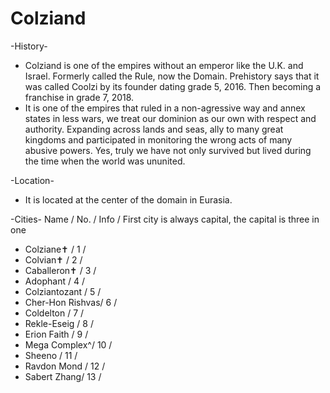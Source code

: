 # Colziand #

-History-
* Colziand is one of the empires without an emperor like the U.K. and Israel. Formerly called the Rule, now the Domain. Prehistory says that it was called Coolzi by its founder dating grade 5, 2016. Then becoming a franchise in grade 7, 2018.
* It is one of the empires that ruled in a non-agressive way and annex states in less wars, we treat our dominion as our own with respect and authority. Expanding across lands and seas, ally to many great kingdoms and participated in monitoring the wrong acts of many abusive powers. Yes, truly we have not only survived but lived during the time when the world was ununited.

-Location-
* It is located at the center of the domain in Eurasia.

-Cities-
Name  /   No.    /   Info    /   First city is always capital, the capital is three in one
* Colziane✝   /   1   /   
* Colvian✝   /   2   /   
* Caballeron✝  / 3   /     
* Adophant  /   4   / 
* Colziantozant /  5  / 
* Cher-Hon Rishvas/ 6 / 
* Coldelton   /   7 / 
* Rekle-Eseig /   8 / 
* Erion Faith /   9 / 
* Mega Complex^/  10 /
* Sheeno    /   11  /
* Ravdon Mond / 12  /
* Sabert Zhang/  13 /
